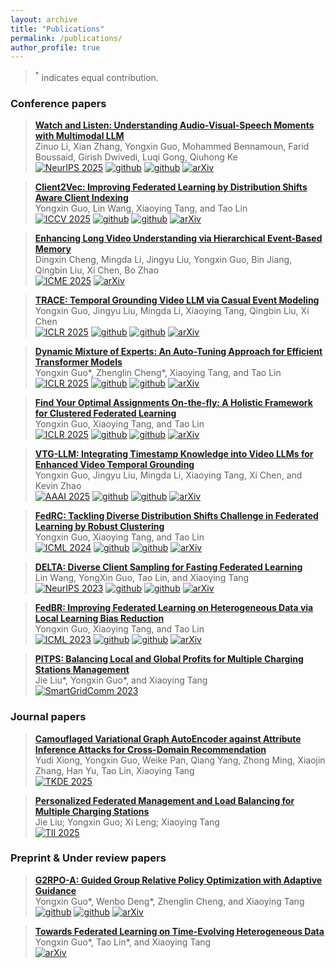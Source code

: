 ```yaml
---
layout: archive
title: "Publications"
permalink: /publications/
author_profile: true
---
```


> $^{*}$ indicates equal contribution.

### Conference papers

> [**Watch and Listen: Understanding Audio-Visual-Speech Moments with Multimodal LLM**](https://arxiv.org/abs/2505.18110) <br>
> Zinuo Li, Xian Zhang, Yongxin Guo, Mohammed Bennamoun, Farid Boussaid, Girish Dwivedi, Luqi Gong, Qiuhong Ke <br>
[![NeurIPS 2025](https://img.shields.io/badge/NeurIPS%202025-8A2BE2)](https://neurips.cc/)
> [![github](https://img.shields.io/badge/-Github-black?logo=github)](https://github.com/zinuoli/TriSense)
[![github](https://img.shields.io/github/stars/zinuoli/TriSense.svg?style=social)](https://github.com/zinuoli/TriSense)
[![arXiv](https://img.shields.io/badge/Arxiv-2505.18110-b31b1b.svg?logo=arXiv)](https://arxiv.org/abs/2505.18110) <br>

> [**Client2Vec: Improving Federated Learning by Distribution Shifts Aware Client Indexing**](https://arxiv.org/abs/2405.16233) <br>
> Yongxin Guo, Lin Wang, Xiaoying Tang, and Tao Lin <br>
[![ICCV 2025](https://img.shields.io/badge/ICCV%202025-8A2BE2)](https://iccv.thecvf.com/)
> [![github](https://img.shields.io/badge/-Github-black?logo=github)](https://github.com/LINs-lab/client2vec)
[![github](https://img.shields.io/github/stars/LINs-lab/client2vec.svg?style=social)](https://github.com/LINs-lab/client2vec)
[![arXiv](https://img.shields.io/badge/Arxiv-2405.16233-b31b1b.svg?logo=arXiv)](https://arxiv.org/abs/2405.16233) <br>

> [**Enhancing Long Video Understanding via Hierarchical Event-Based Memory**](https://arxiv.org/abs/2410.05643) <br>
> Dingxin Cheng, Mingda Li, Jingyu Liu, Yongxin Guo, Bin Jiang, Qingbin Liu, Xi Chen, Bo Zhao <br>
[![ICME 2025](https://img.shields.io/badge/ICME%202025-8A2BE2)](https://2025.ieeeicme.org/)
[![arXiv](https://img.shields.io/badge/Arxiv-2409.06229-b31b1b.svg?logo=arXiv)](https://arxiv.org/abs/2409.06299) <br>

> [**TRACE: Temporal Grounding Video LLM via Casual Event Modeling**](https://arxiv.org/abs/2410.05643) <br>
> Yongxin Guo, Jingyu Liu, Mingda Li, Xiaoying Tang, Qingbin Liu, Xi Chen <br>
[![ICLR 2025](https://img.shields.io/badge/ICLR%202025-8A2BE2)](https://iclr.cc/Conferences/2025)
[![github](https://img.shields.io/badge/-Github-black?logo=github)](https://github.com/gyxxyg/TRACE)
[![github](https://img.shields.io/github/stars/gyxxyg/TRACE.svg?style=social)](https://github.com/gyxxyg/TRACE)
[![arXiv](https://img.shields.io/badge/Arxiv-2410.05643-b31b1b.svg?logo=arXiv)](https://arxiv.org/abs/2410.05643) <br>

> [**Dynamic Mixture of Experts: An Auto-Tuning Approach for Efficient Transformer Models**](https://arxiv.org/abs/2405.14297) <br>
> Yongxin Guo*, Zhenglin Cheng*, Xiaoying Tang, and Tao Lin <br>
[![ICLR 2025](https://img.shields.io/badge/ICLR%202025-8A2BE2)](https://iclr.cc/Conferences/2025)
[![github](https://img.shields.io/badge/-Github-black?logo=github)](https://github.com/LINs-lab/DynMoE)
[![github](https://img.shields.io/github/stars/LINs-lab/DynMoE.svg?style=social)](https://github.com/LINs-lab/DynMoE)
[![arXiv](https://img.shields.io/badge/Arxiv-2405.14297-b31b1b.svg?logo=arXiv)](https://arxiv.org/abs/2405.14297) <br>

> [**Find Your Optimal Assignments On-the-fly: A Holistic Framework for Clustered Federated Learning**](https://arxiv.org/abs/2310.05397) <br>
> Yongxin Guo, Xiaoying Tang, and Tao Lin <br>
[![ICLR 2025](https://img.shields.io/badge/ICLR%202025-8A2BE2)](https://iclr.cc/Conferences/2025)
[![github](https://img.shields.io/badge/-Github-black?logo=github)](https://github.com/LINs-lab/HCFL)
[![github](https://img.shields.io/github/stars/LINs-lab/HCFL.svg?style=social)](https://github.com/LINs-lab/HCFL)
[![arXiv](https://img.shields.io/badge/Arxiv-2310.05397-b31b1b.svg?logo=arXiv)](https://arxiv.org/abs/2310.05397) <br>

> [**VTG-LLM: Integrating Timestamp Knowledge into Video LLMs for Enhanced Video Temporal Grounding**](https://arxiv.org/abs/2405.13382) <br>
> Yongxin Guo, Jingyu Liu, Mingda Li, Xiaoying Tang, Xi Chen, and Kevin Zhao <br>
[![AAAI 2025](https://img.shields.io/badge/AAAI%202025-8A2BE2)](https://aaai.org/conference/aaai/aaai-25/)
[![github](https://img.shields.io/badge/-Github-black?logo=github)](https://github.com/gyxxyg/VTG-LLM)
[![github](https://img.shields.io/github/stars/gyxxyg/VTG-LLM.svg?style=social)](https://github.com/gyxxyg/VTG-LLM)
[![arXiv](https://img.shields.io/badge/Arxiv-2405.13382-b31b1b.svg?logo=arXiv)](https://arxiv.org/abs/2405.13382) <br>

> [**FedRC: Tackling Diverse Distribution Shifts Challenge in Federated Learning by Robust Clustering**](https://arxiv.org/abs/2301.12379) <br>
> Yongxin Guo, Xiaoying Tang, and Tao Lin <br>
[![ICML 2024](https://img.shields.io/badge/ICML%202024-8A2BE2)](https://icml.cc/Conferences/2024)
[![github](https://img.shields.io/badge/-Github-black?logo=github)](https://github.com/LINs-lab/FedRC)
[![github](https://img.shields.io/github/stars/LINs-lab/FedRC.svg?style=social)](https://github.com/LINs-lab/FedRC)
[![arXiv](https://img.shields.io/badge/Arxiv-2301.12379-b31b1b.svg?logo=arXiv)](https://arxiv.org/abs/2301.12379) <br>

> [**DELTA: Diverse Client Sampling for Fasting Federated Learning**](https://arxiv.org/abs/2205.13925) <br>
> Lin Wang, YongXin Guo, Tao Lin, and Xiaoying Tang <br>
[![NeurIPS 2023](https://img.shields.io/badge/NeurIPS%202023-8A2BE2)](https://neurips.cc/Conferences/2023)
[![github](https://img.shields.io/badge/-Github-black?logo=github)](https://github.com/L3030/DELTA_FL)
[![github](https://img.shields.io/github/stars/L3030/DELTA_FL.svg?style=social)](https://github.com/L3030/DELTA_FL)
[![arXiv](https://img.shields.io/badge/Arxiv-2205.13925-b31b1b.svg?logo=arXiv)](https://arxiv.org/abs/2205.13925) <br>

> [**FedBR: Improving Federated Learning on Heterogeneous Data via Local Learning Bias Reduction**](https://arxiv.org/abs/2205.13462) <br>
> Yongxin Guo, Xiaoying Tang, and Tao Lin <br>
[![ICML 2023](https://img.shields.io/badge/ICML%202023-8A2BE2)](https://icml.cc/Conferences/2023)
[![github](https://img.shields.io/badge/-Github-black?logo=github)](https://github.com/LINs-lab/FedBR)
[![github](https://img.shields.io/github/stars/LINs-lab/FedBR.svg?style=social)](https://github.com/LINs-lab/FedBR)
[![arXiv](https://img.shields.io/badge/Arxiv-2205.13462-b31b1b.svg?logo=arXiv)](https://arxiv.org/abs/2205.13462) <br>

> [**PITPS: Balancing Local and Global Profits for Multiple Charging Stations Management**](https://ieeexplore.ieee.org/abstract/document/10333913/) <br>
> Jie Liu*, Yongxin Guo*, and Xiaoying Tang <br>
[![SmartGridComm 2023](https://img.shields.io/badge/SmartGridComm%202023-8A2BE2)](https://ieeexplore.ieee.org/xpl/conhome/10333305/proceeding)<br>


### Journal papers

> [**Camouflaged Variational Graph AutoEncoder against Attribute Inference Attacks for Cross-Domain Recommendation**](https://ieeexplore.ieee.org/abstract/document/10980364)<br>
> Yudi Xiong, Yongxin Guo, Weike Pan, Qiang Yang, Zhong Ming, Xiaojin Zhang, Han Yu, Tao Lin, Xiaoying Tang<br>
[![TKDE 2025](https://img.shields.io/badge/TKDE%202025-8A2BE2)](https://ieeexplore.ieee.org/xpl/RecentIssue.jsp?punumber=69)

> [**Personalized Federated Management and Load Balancing for Multiple Charging Stations**](https://ieeexplore.ieee.org/abstract/document/10989754/)<br>
> Jie Liu; Yongxin Guo; Xi Leng; Xiaoying Tang<br>
[![TII 2025](https://img.shields.io/badge/TII%202025-8A2BE2)](https://ieeexplore.ieee.org/xpl/RecentIssue.jsp?punumber=9424)




### Preprint & Under review papers
> [**G2RPO-A: Guided Group Relative Policy Optimization with Adaptive Guidance**](https://arxiv.org/abs/2508.13023) <br>
> Yongxin Guo*, Wenbo Deng*, Zhenglin Cheng, and Xiaoying Tang <br>
[![github](https://img.shields.io/badge/-Github-black?logo=github)](https://github.com/T-Lab-CUHKSZ/G2RPO-A)
[![github](https://img.shields.io/github/stars/T-Lab-CUHKSZ/G2RPO-A.svg?style=social)](https://github.com/T-Lab-CUHKSZ/G2RPO-A)
[![arXiv](https://img.shields.io/badge/Arxiv-2508.13023-b31b1b.svg?logo=arXiv)](https://arxiv.org/abs/2508.13023) <br>


> [**Towards Federated Learning on Time-Evolving Heterogeneous Data**](https://arxiv.org/abs/2112.13246) <br>
> Yongxin Guo*, Tao Lin*, and Xiaoying Tang <br>
[![arXiv](https://img.shields.io/badge/Arxiv-2112.13246-b31b1b.svg?logo=arXiv)](https://arxiv.org/abs/2112.13246) <br>

